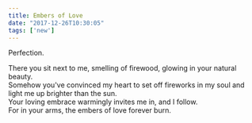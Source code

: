 ```yaml
---
title: Embers of Love
date: "2017-12-26T10:30:05"
tags: ['new']
---
```


Perfection. 

There you sit next to me, smelling of firewood, glowing in your natural beauty.
<br>
Somehow you've convinced my heart to set off fireworks in my soul and light me up brighter than the sun.
<br>
Your loving embrace warmingly invites me in, and I follow.
<br>
For in your arms, the embers of love forever burn.
